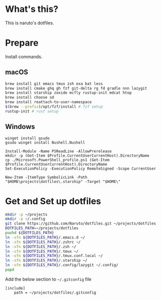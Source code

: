 # What's this?

This is naruto's dotfiles.

# Prepare

Install commands.

## macOS

```bash
brew install git emacs tmux zsh exa bat less
brew install cmake ghq gh fzf git-delta rg fd gradle nnn lazygit
brew install starship zoxide mcfly rustup-init mdcat htop
brew install choose sd
brew install reattach-to-user-namespace
$(brew --prefix)/opt/fzf/install # fzf setup
rustup-init # rust setup
```

## Windows

```
winget install gsudo
gsudo winget install Nushell.Nushell
```

```
Install-Module -Name PSReadLine -AllowPrerelease
mkdir -p (Get-Item $Profile.CurrentUserCurrentHost).DirectoryName
cp ./Microsoft.PowerShell_profile.ps1 (Get-Item $Profile.CurrentUserCurrentHost).DirectoryName
Set-ExecutionPolicy -ExecutionPolicy RemoteSigned -Scope CurrentUser
```

```
New-Item -ItemType SymbolicLink -Path "$HOME\projects\dotfiles\.starship" -Target "$HOME\"
```


# Get and Set up dotfiles

```bash
mkdir -p ~/projects
mkdir -p ~/.config
git clone https://github.com/Naruto/dotfiles.git ~/projects/dotfiles
DOTFILES_PATH=~/projects/dotfiles
pushd ${DOTFILES_PATH}
ln -sfn ${DOTFILES_PATH}/.emacs.d ~/
ln -sfn ${DOTFILES_PATH}/.zshrc ~/
ln -sfn ${DOTFILES_PATH}/.zsh ~/
ln -sfn ${DOTFILES_PATH}/.tmux ~/
ln -sfn ${DOTFILES_PATH}/.tmux.conf.local ~/
ln -sfn ${DOTFILES_PATH}/.starship ~/
ln -sfn ${DOTFILES_PATH}/.config/lazygit ~/.config/
popd
```

Add the below section to `~/.gitconfig` file

```init
[include]
    path = ~/projects/dotfiles/.gitconfig
```
